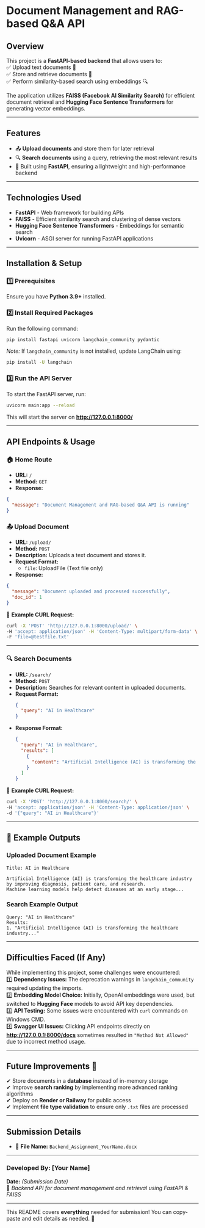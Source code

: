 # **Document Management and RAG-based Q&A API**  

## **Overview**  
This project is a **FastAPI-based backend** that allows users to:  
✅ Upload text documents 📄  
✅ Store and retrieve documents 📂  
✅ Perform similarity-based search using embeddings 🔍  

The application utilizes **FAISS (Facebook AI Similarity Search)** for efficient document retrieval and **Hugging Face Sentence Transformers** for generating vector embeddings.  

---

## **Features**  
- 📤 **Upload documents** and store them for later retrieval  
- 🔍 **Search documents** using a query, retrieving the most relevant results  
- 🚀 Built using **FastAPI**, ensuring a lightweight and high-performance backend  

---

## **Technologies Used**  
- **FastAPI** - Web framework for building APIs  
- **FAISS** - Efficient similarity search and clustering of dense vectors  
- **Hugging Face Sentence Transformers** - Embeddings for semantic search  
- **Uvicorn** - ASGI server for running FastAPI applications  

---

## **Installation & Setup**  

### **1️⃣ Prerequisites**  
Ensure you have **Python 3.9+** installed.  

### **2️⃣ Install Required Packages**  
Run the following command:  
```bash
pip install fastapi uvicorn langchain_community pydantic
```
*Note:* If `langchain_community` is not installed, update LangChain using:  
```bash
pip install -U langchain
```

### **3️⃣ Run the API Server**  
To start the FastAPI server, run:  
```bash
uvicorn main:app --reload
```
This will start the server on **http://127.0.0.1:8000/**  

---

## **API Endpoints & Usage**  

### **🏠 Home Route**
- **URL:** `/`
- **Method:** `GET`
- **Response:**  
```json
{
  "message": "Document Management and RAG-based Q&A API is running"
}
```

### **📤 Upload Document**  
- **URL:** `/upload/`  
- **Method:** `POST`  
- **Description:** Uploads a text document and stores it.  
- **Request Format:**  
  - `file`: UploadFile (Text file only)  
- **Response:**  
```json
{
  "message": "Document uploaded and processed successfully",
  "doc_id": 1
}
```
🔹 **Example CURL Request:**  
```bash
curl -X 'POST' 'http://127.0.0.1:8000/upload/' \
-H 'accept: application/json' -H 'Content-Type: multipart/form-data' \
-F 'file=@testfile.txt'
```

---

### **🔍 Search Documents**  
- **URL:** `/search/`  
- **Method:** `POST`  
- **Description:** Searches for relevant content in uploaded documents.  
- **Request Format:**  
  ```json
  {
    "query": "AI in Healthcare"
  }
  ```
- **Response Format:**  
  ```json
  {
    "query": "AI in Healthcare",
    "results": [
      {
        "content": "Artificial Intelligence (AI) is transforming the healthcare industry..."
      }
    ]
  }
  ```

🔹 **Example CURL Request:**  
```bash
curl -X 'POST' 'http://127.0.0.1:8000/search/' \
-H 'accept: application/json' -H 'Content-Type: application/json' \
-d '{"query": "AI in Healthcare"}'
```

---

## **📸 Example Outputs**
### **Uploaded Document Example**
```
Title: AI in Healthcare  

Artificial Intelligence (AI) is transforming the healthcare industry  
by improving diagnosis, patient care, and research.  
Machine learning models help detect diseases at an early stage...
```
### **Search Example Output**
```
Query: "AI in Healthcare"  
Results:  
1. "Artificial Intelligence (AI) is transforming the healthcare industry..."
```

---

## **Difficulties Faced (If Any)**  
While implementing this project, some challenges were encountered:  
1️⃣ **Dependency Issues:** The deprecation warnings in `langchain_community` required updating the imports.  
2️⃣ **Embedding Model Choice:** Initially, OpenAI embeddings were used, but switched to **Hugging Face** models to avoid API key dependencies.  
3️⃣ **API Testing:** Some issues were encountered with `curl` commands on Windows CMD.  
4️⃣ **Swagger UI Issues:** Clicking API endpoints directly on **http://127.0.0.1:8000/docs** sometimes resulted in `"Method Not Allowed"` due to incorrect method usage.  

---

## **Future Improvements** 🚀  
✔ Store documents in a **database** instead of in-memory storage  
✔ Improve **search ranking** by implementing more advanced ranking algorithms  
✔ Deploy on **Render or Railway** for public access  
✔ Implement **file type validation** to ensure only `.txt` files are processed  

---

## **Submission Details**  
- 📂 **File Name:** `Backend_Assignment_YourName.docx`  
 

---
  
### **Developed By: [Your Name]**  
**Date:** _(Submission Date)_  
🚀 _Backend API for document management and retrieval using FastAPI & FAISS_  

---

This README covers **everything** needed for submission! You can copy-paste and edit details as needed. 🚀

